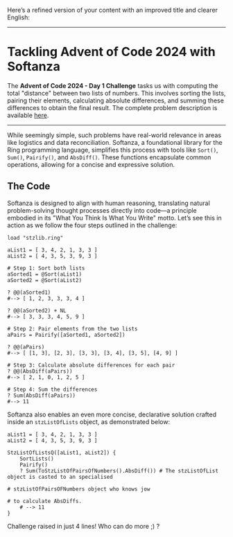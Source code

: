 Here’s a refined version of your content with an improved title and clearer English:  

---

# Tackling Advent of Code 2024 with Softanza  

The **Advent of Code 2024 - Day 1 Challenge** tasks us with computing the total "distance" between two lists of numbers. This involves sorting the lists, pairing their elements, calculating absolute differences, and summing these differences to obtain the final result. The complete problem description is available [here](https://adventofcode.com/2024/day/1).  

---

While seemingly simple, such problems have real-world relevance in areas like logistics and data reconciliation. Softanza, a foundational library for the Ring programming language, simplifies this process with tools like `Sort()`, `Sum()`, `Pairify()`, and `AbsDiff()`. These functions encapsulate common operations, allowing for a concise and expressive solution.  

## The Code  

Softanza is designed to align with human reasoning, translating natural problem-solving thought processes directly into code—a principle embodied in its "What You Think Is What You Write" motto. Let’s see this in action as we follow the four steps outlined in the challenge:  

```ring
load "stzlib.ring"

aList1 = [ 3, 4, 2, 1, 3, 3 ]
aList2 = [ 4, 3, 5, 3, 9, 3 ]

# Step 1: Sort both lists
aSorted1 = @Sort(aList1)
aSorted2 = @Sort(aList2)

? @@(aSorted1)
#--> [ 1, 2, 3, 3, 3, 4 ]

? @@(aSorted2) + NL
#--> [ 3, 3, 3, 4, 5, 9 ]

# Step 2: Pair elements from the two lists
aPairs = Pairify([aSorted1, aSorted2])

? @@(aPairs)
#--> [ [1, 3], [2, 3], [3, 3], [3, 4], [3, 5], [4, 9] ]

# Step 3: Calculate absolute differences for each pair
? @@(AbsDiff(aPairs))
#--> [ 2, 1, 0, 1, 2, 5 ]

# Step 4: Sum the differences
? Sum(AbsDiff(aPairs))
#--> 11
```  

Softanza also enables an even more concise, declarative solution crafted inside an `stzListOfLists` object, as demonstrated below:  

```ring
aList1 = [ 3, 4, 2, 1, 3, 3 ]
aList2 = [ 4, 3, 5, 3, 9, 3 ]

StzListOfListsQ([aList1, aList2]) {
    SortLists()
    Pairify()
    ? Sum(ToStzListOfPairsOfNumbers().AbsDiff()) # The stzListOfList object is casted to an specialised
                                                                        # stzListOfPairsOFNumbers object who knows jow
                                                                        # to calculate AbsDiffs.
    # --> 11
}
```  

Challenge raised in just 4 lines! Who can do more ;) ?